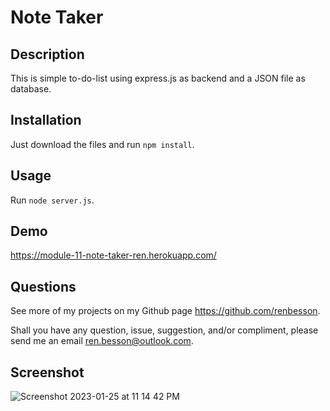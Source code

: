 # Note Taker

## Description

This is simple to-do-list using express.js as backend and a JSON file as database.

## Installation

Just download the files and run ```npm install```.

## Usage

Run ```node server.js```.

## Demo

https://module-11-note-taker-ren.herokuapp.com/
    
## Questions
    
See more of my projects on my Github page https://github.com/renbesson.

Shall you have any question, issue, suggestion, and/or compliment, please send me an email ren.besson@outlook.com.

## Screenshot

![Screenshot 2023-01-25 at 11 14 42 PM](https://user-images.githubusercontent.com/46001916/214751049-a818f3df-958b-463b-940e-0de404a5942e.png)
